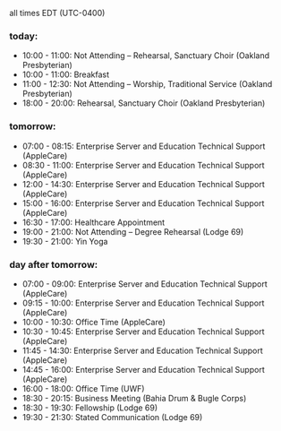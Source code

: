 all times EDT (UTC-0400)

### today:

* 10:00 - 11:00: Not Attending – Rehearsal, Sanctuary Choir (Oakland Presbyterian)
* 10:00 - 11:00: Breakfast 
* 11:00 - 12:30: Not Attending – Worship, Traditional Service (Oakland Presbyterian)
* 18:00 - 20:00: Rehearsal, Sanctuary Choir (Oakland Presbyterian)

### tomorrow:

* 07:00 - 08:15: Enterprise Server and Education Technical Support (AppleCare)
* 08:30 - 11:00: Enterprise Server and Education Technical Support (AppleCare)
* 12:00 - 14:30: Enterprise Server and Education Technical Support (AppleCare)
* 15:00 - 16:00: Enterprise Server and Education Technical Support (AppleCare)
* 16:30 - 17:00: Healthcare Appointment 
* 19:00 - 21:00: Not Attending – Degree Rehearsal (Lodge 69)
* 19:30 - 21:00: Yin Yoga

### day after tomorrow:

* 07:00 - 09:00: Enterprise Server and Education Technical Support (AppleCare)
* 09:15 - 10:00: Enterprise Server and Education Technical Support (AppleCare)
* 10:00 - 10:30: Office Time (AppleCare)
* 10:30 - 10:45: Enterprise Server and Education Technical Support (AppleCare)
* 11:45 - 14:30: Enterprise Server and Education Technical Support (AppleCare)
* 14:45 - 16:00: Enterprise Server and Education Technical Support (AppleCare)
* 16:00 - 18:00: Office Time (UWF)
* 18:30 - 20:15: Business Meeting (Bahia Drum & Bugle Corps)
* 18:30 - 19:30: Fellowship (Lodge 69)
* 19:30 - 21:30: Stated Communication (Lodge 69)

